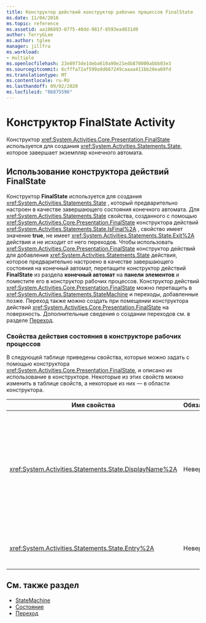 ```yaml
---
title: Конструктор действий конструктор рабочих процессов FinalState
ms.date: 11/04/2016
ms.topic: reference
ms.assetid: aa186893-8775-40dd-981f-8593ead831d0
author: TerryGLee
ms.author: tglee
manager: jillfra
ms.workload:
- multiple
ms.openlocfilehash: 23e8973de1deba610a90e21edb870000abbb03e3
ms.sourcegitcommit: 6cfffa72af599a9d667249caaaa411bb28ea69fd
ms.translationtype: MT
ms.contentlocale: ru-RU
ms.lasthandoff: 09/02/2020
ms.locfileid: "86875596"
---
```

# <a name="finalstate-activity-designer"></a>Конструктор FinalState Activity

Конструктор <xref:System.Activities.Core.Presentation.FinalState> используется для создания <xref:System.Activities.Statements.State>, которое завершает экземпляр конечного автомата.

## <a name="using-the-finalstate-activity-designer"></a>Использование конструктора действий FinalState

Конструктор **FinalState** используется для создания <xref:System.Activities.Statements.State> , который предварительно настроен в качестве завершающего состояния конечного автомата. Для <xref:System.Activities.Statements.State> свойства, созданного с помощью <xref:System.Activities.Core.Presentation.FinalState> конструктора действий <xref:System.Activities.Statements.State.IsFinal%2A> , свойство имеет значение **true**, не имеет <xref:System.Activities.Statements.State.Exit%2A> действия и не исходит от него переходов. Чтобы использовать <xref:System.Activities.Core.Presentation.FinalState> конструктор действий для добавления <xref:System.Activities.Statements.State> действия, которое предварительно настроено в качестве завершающего состояния на конечный автомат, перетащите конструктор действий **FinalState** из раздела **конечный автомат** на **панели элементов** и поместите его в конструктор рабочих процессов. Конструктор действий <xref:System.Activities.Core.Presentation.FinalState> можно перетащить в <xref:System.Activities.Statements.StateMachine> и переходы, добавленные позже. Переход также можно создать при помещении конструктора действий <xref:System.Activities.Core.Presentation.FinalState> на поверхность. Дополнительные сведения о создании переходов см. в разделе [Переход](../workflow-designer/transition-activity-designer.md).

### <a name="state-activity-properties-in-the-workflow-designer"></a>Свойства действия состояния в конструкторе рабочих процессов

В следующей таблице приведены свойства, которые можно задать с помощью конструктора <xref:System.Activities.Core.Presentation.FinalState>, и описано их использование в конструкторе. Некоторые из этих свойств можно изменить в таблице свойств, а некоторые из них ― в области конструктора.

|Имя свойства|Обязательно|Использование|
|-|--------------|-|
|<xref:System.Activities.Statements.State.DisplayName%2A>|Неверно|Указывает дополнительное понятное имя конструктора действия <xref:System.Activities.Statements.State> в заголовке. Значение по умолчанию — **State**. Значение можно дополнительно изменить в таблице свойств или напрямую в заголовке конструктора операций. <xref:System.Activities.Statements.State.DisplayName%2A> используется в строке навигатора, которая отображается в верхней части конструктора рабочих процессов.<br /><br /> Несмотря на то что свойство <xref:System.Activities.Statements.State.DisplayName%2A> не является обязательным, его все же рекомендуется использовать.|
|<xref:System.Activities.Statements.State.Entry%2A>|Неверно|Указывает действие, которое выполняется при переходе в это состояние. Это значение можно задать, перетащив действие из **панели элементов** в <xref:System.Activities.Statements.State.Entry%2A> раздел состояния.|

## <a name="see-also"></a>См. также раздел

- [StateMachine](../workflow-designer/statemachine-activity-designer.md)
- [Состояние](../workflow-designer/state-activity-designer.md)
- [Переход](../workflow-designer/transition-activity-designer.md)